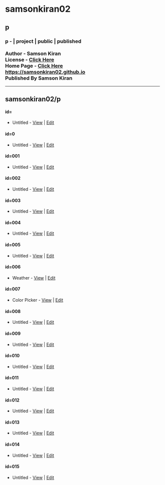 # samsonkiran02
## p
### p - | project | public | published <br><br> Author - Samson Kiran <br> License - [Click Here](https://samsonkiran02.github.io/p/LICENSE) <br> Home Page - [Click Here](https://samsonkiran02.github.io) <br> https://samsonkiran02.github.io <br> Published By Samson Kiran                                            

<hr>

## samsonkiran02/p


#### id=
   - Untitled - [View](https://samsonkiran02.github.io/p/id=/index.html) | [Edit](https://github.com/samsonkiran02/p/tree/main/id%3D)                                                        

#### id=0
   - Untitled - [View](https://samsonkiran02.github.io/p/id=0/index.html) | [Edit](https://github.com/samsonkiran02/p/tree/main/id%3D0)                                                        

#### id=001
   - Untitled - [View](https://samsonkiran02.github.io/p/id=001/index.html) | [Edit](https://github.com/samsonkiran02/p/tree/main/id%3D001)                                                        

#### id=002
   - Untitled - [View](https://samsonkiran02.github.io/p/id=002/index.html) | [Edit](https://github.com/samsonkiran02/p/tree/main/id%3D002)                                                        

#### id=003
   - Untitled - [View](https://samsonkiran02.github.io/p/id=003/index.html) | [Edit](https://github.com/samsonkiran02/p/tree/main/id%3D003)                                                        

#### id=004
   - Untitled - [View](https://samsonkiran02.github.io/p/id=004/index.html) | [Edit](https://github.com/samsonkiran02/p/tree/main/id%3D004)                                                        

#### id=005
   - Untitled - [View](https://samsonkiran02.github.io/p/id=005/index.html) | [Edit](https://github.com/samsonkiran02/p/tree/main/id%3D005)                                                        

#### id=006
   - Weather - [View](https://samsonkiran02.github.io/p/id=006/index.html) | [Edit](https://github.com/samsonkiran02/p/tree/main/id%3D006)                                                        

#### id=007
   - Color Picker - [View](https://samsonkiran02.github.io/p/id=007/index.html) | [Edit](https://github.com/samsonkiran02/p/tree/main/id%3D007)                                                        

#### id=008
   - Untitled - [View](https://samsonkiran02.github.io/p/id=008/index.html) | [Edit](https://github.com/samsonkiran02/p/tree/main/id%3D008)                                                        

#### id=009
   - Untitled - [View](https://samsonkiran02.github.io/p/id=009/index.html) | [Edit](https://github.com/samsonkiran02/p/tree/main/id%3D009)                                                        

#### id=010
   - Untitled - [View](https://samsonkiran02.github.io/p/id=010/index.html) | [Edit](https://github.com/samsonkiran02/p/tree/main/id%3D010)                                                        

#### id=011
   - Untitled - [View](https://samsonkiran02.github.io/p/id=011/index.html) | [Edit](https://github.com/samsonkiran02/p/tree/main/id%3D011)                                                        

#### id=012
   - Untitled - [View](https://samsonkiran02.github.io/p/id=012/index.html) | [Edit](https://github.com/samsonkiran02/p/tree/main/id%3D012)                                                        

#### id=013
   - Untitled - [View](https://samsonkiran02.github.io/p/id=013/index.html) | [Edit](https://github.com/samsonkiran02/p/tree/main/id%3D013)                                                        

#### id=014
   - Untitled - [View](https://samsonkiran02.github.io/p/id=014/index.html) | [Edit](https://github.com/samsonkiran02/p/tree/main/id%3D014)                                                        

#### id=015
   - Untitled - [View](https://samsonkiran02.github.io/p/id=015/index.html) | [Edit](https://github.com/samsonkiran02/p/tree/main/id%3D015)                                                        

